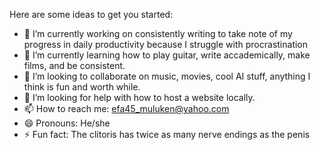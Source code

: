 
<!--
**username/username** is a ✨ _special_ ✨ repository because its `README.md` (this file) appears on your GitHub profile.
-->

Here are some ideas to get you started:

- 🔭 I’m currently working on consistently writing to take note of my progress in daily productivity because I struggle with procrastination
- 🌱 I’m currently learning how to play guitar, write accademically, make films, and be consistent.
- 👯 I’m looking to collaborate on music, movies, cool AI stuff, anything I think is fun and worth while. 
- 🤔 I’m looking for help with how to host a website locally.
- 📫 How to reach me: efa45_muluken@yahoo.com
- 😄 Pronouns: He/she
- ⚡ Fun fact: The clitoris has twice as many nerve endings as the penis
